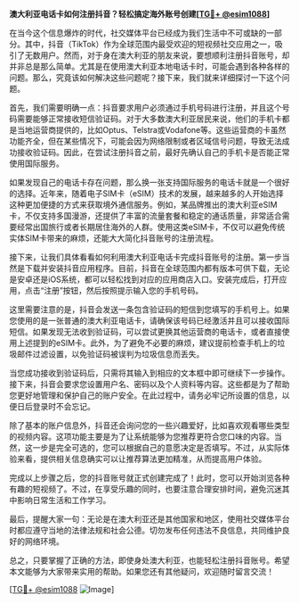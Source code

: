 **澳大利亚电话卡如何注册抖音？轻松搞定海外账号创建[[TG💪+ @esim1088](https://t.me/s/esim1088)]**

在当今这个信息爆炸的时代，社交媒体平台已经成为我们生活中不可或缺的一部分。其中，抖音（TikTok）作为全球范围内最受欢迎的短视频社交应用之一，吸引了无数用户。然而，对于身在澳大利亚的朋友来说，要想顺利注册抖音账号，却并非总是那么简单。尤其是在使用澳大利亚本地电话卡时，可能会遇到各种各样的问题。那么，究竟该如何解决这些问题呢？接下来，我们就来详细探讨一下这个问题。

首先，我们需要明确一点：抖音要求用户必须通过手机号码进行注册，并且这个号码需要能够正常接收短信验证码。对于大多数澳大利亚居民来说，他们的手机卡都是当地运营商提供的，比如Optus、Telstra或Vodafone等。这些运营商的卡虽然功能齐全，但在某些情况下，可能会因为网络限制或者区域信号问题，导致无法成功接收验证码。因此，在尝试注册抖音之前，最好先确认自己的手机卡是否能正常使用国际服务。

如果发现自己的电话卡存在问题，那么换一张支持国际服务的电话卡就是一个很好的选择。近年来，随着电子SIM卡（eSIM）技术的发展，越来越多的人开始选择这种更加便捷的方式来获取境外通信服务。例如，某品牌推出的澳大利亚eSIM卡，不仅支持多国漫游，还提供了丰富的流量套餐和稳定的通话质量，非常适合需要经常出国旅行或者长期居住海外的人群。使用这类eSIM卡，不仅可以避免传统实体SIM卡带来的麻烦，还能大大简化抖音账号的注册流程。

接下来，让我们具体看看如何利用澳大利亚电话卡完成抖音账号的注册。第一步当然是下载并安装抖音应用程序。目前，抖音在全球范围内都有版本可供下载，无论是安卓还是iOS系统，都可以轻松找到对应的应用商店入口。安装完成后，打开应用，点击“注册”按钮，然后按照提示输入您的手机号码。

这里需要注意的是，抖音会发送一条包含验证码的短信到您填写的手机号上。如果您使用的是一张普通的澳大利亚电话卡，请确保该号码已经激活并且可以接收国际短信。如果发现无法收到验证码，可以尝试更换其他运营商的电话卡，或者直接使用上述提到的eSIM卡。此外，为了避免不必要的麻烦，建议提前检查手机上的垃圾邮件过滤设置，以免验证码被误判为垃圾信息而丢失。

当您成功接收到验证码后，只需将其输入到相应的文本框中即可继续下一步操作。接下来，抖音会要求您设置用户名、密码以及个人资料等内容。这些都是为了帮助您更好地管理和保护自己的账户安全。在此过程中，请务必牢记所设置的信息，以便日后登录时不会忘记。

除了基本的账户信息外，抖音还会询问您的一些兴趣爱好，比如喜欢观看哪些类型的视频内容。这项功能主要是为了让系统能够为您推荐更符合您口味的内容。当然，这一步是完全可选的，您可以根据自己的意愿决定是否填写。不过，从实际体验来看，提供相关信息确实可以让推荐算法更加精准，从而提高用户体验。

完成以上步骤之后，您的抖音账号就正式创建完成了！此时，您可以开始浏览各种有趣的短视频了。不过，在享受乐趣的同时，也要注意合理安排时间，避免沉迷其中影响日常生活和工作学习。

最后，提醒大家一句：无论是在澳大利亚还是其他国家和地区，使用社交媒体平台时都应遵守当地的法律法规和社会公德。切勿发布任何违法不良信息，共同维护良好的网络环境。

总之，只要掌握了正确的方法，即使身处澳大利亚，也能轻松注册抖音账号。希望本文能够为大家带来实用的帮助。如果您还有其他疑问，欢迎随时留言交流！

[[TG💪+ @esim1088](https://t.me/s/esim1088) ![Image](https://i.postimg.cc/4NQfJmqS/Snipaste-2025-05-13-00-14-12.png)]